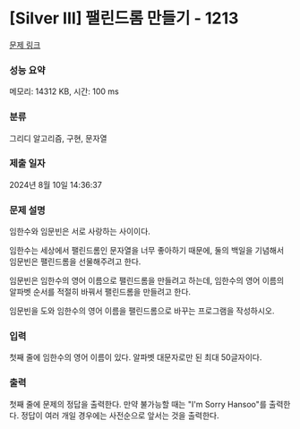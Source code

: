 # [Silver III] 팰린드롬 만들기 - 1213 

[문제 링크](https://www.acmicpc.net/problem/1213) 

### 성능 요약

메모리: 14312 KB, 시간: 100 ms

### 분류

그리디 알고리즘, 구현, 문자열

### 제출 일자

2024년 8월 10일 14:36:37

### 문제 설명

<p>임한수와 임문빈은 서로 사랑하는 사이이다.</p>

<p>임한수는 세상에서 팰린드롬인 문자열을 너무 좋아하기 때문에, 둘의 백일을 기념해서 임문빈은 팰린드롬을 선물해주려고 한다.</p>

<p>임문빈은 임한수의 영어 이름으로 팰린드롬을 만들려고 하는데, 임한수의 영어 이름의 알파벳 순서를 적절히 바꿔서 팰린드롬을 만들려고 한다.</p>

<p>임문빈을 도와 임한수의 영어 이름을 팰린드롬으로 바꾸는 프로그램을 작성하시오.</p>

### 입력 

 <p>첫째 줄에 임한수의 영어 이름이 있다. 알파벳 대문자로만 된 최대 50글자이다.</p>

### 출력 

 <p>첫째 줄에 문제의 정답을 출력한다. 만약 불가능할 때는 "I'm Sorry Hansoo"를 출력한다. 정답이 여러 개일 경우에는 사전순으로 앞서는 것을 출력한다.</p>

